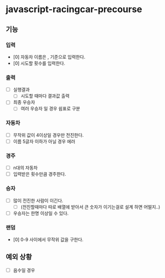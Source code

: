 # javascript-racingcar-precourse

## 기능

### 입력

- [0]  자동차 이름은 , 기준으로 입력한다.
- [0]  시도할 횟수를 입력한다.

### 출력

- [ ]  실행결과
    - [ ]  시도할 때마다 결과값 출력
- [ ]  최종 우승자
    - [ ]  여러 우승자 일 경우 쉼표로 구분

### 자동차
- [ ]  무작위 값이 4이상일 경우만 전진한다.
- [ ]  이름 5글자 이하가 아닐 경우 에러

### 경주

- [ ]  n대의 자동차
- [ ]  입력받은 횟수만큼 경주한다.

### 승자

- [ ]  많이 전진한 사람이 이긴다.
    - [ ]  (전진할때마다 따로 배열에 받아서 큰 숫자가 이기는걸로 설계 하면 어떨지..)
- [ ]  우승자는 한명 이상일 수 있다.

### 랜덤
- [0]  0-9 사이에서 무작위 값을 구한다.



## 예외 상황

- [ ]  음수일 경우
